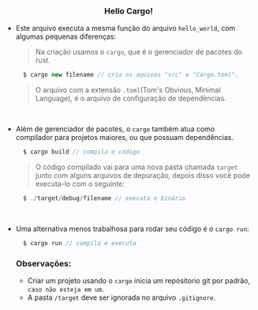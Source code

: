 <div align="center">
  <h3>Hello Cargo!</h3>
</div>

- Este arquivo executa a mesma função do arquivo ```hello_world```, com algumas pequenas diferenças:

  > Na criação usamos o ```cargo```, que é o gerenciador de pacotes do rust.

  ```js
    $ cargo new filename // cria os aquivos "src" e "Cargo.toml".
  ```
  > O arquivo com a extensão ```.toml```(Tom's Obvious, Minimal Language), é o arquivo de configuração de dependências.
<br/>

- Além de gerenciador de pacotes, o ```cargo``` também atua como compilador para projetos maiores, ou que possuam dependências.

  ```js
    $ cargo build // compila o código
  ```
  > O código compilado vai para uma nova pasta chamada ```target``` junto com alguns arquivos de depuração, depois disso você pode executa-lo com o seguinte:

  ```js
    $ ./target/debug/filename // executa o binário
  ```
<br/>

- Uma alternativa menos trabalhosa para rodar seu código é o ```cargo run```:

  ```js
    $ cargo run // compila e executa
  ```
  
  ### Observações:
    - Criar um projeto usando o ```cargo``` inicia um repósitorio git por padrão, ```caso não esteja em um```.
    - A pasta ```/target``` deve ser ignorada no arquivo ```.gitignore```.
   
